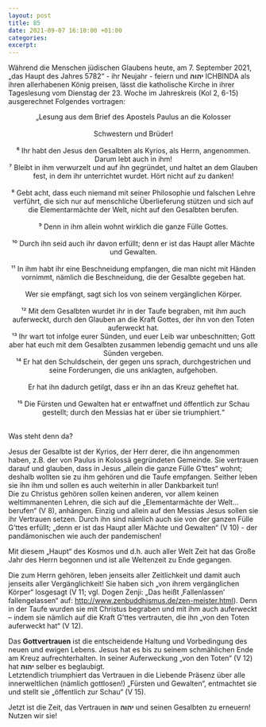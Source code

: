 ```yaml
---
layout: post
title: 85
date: 2021-09-07 16:10:00 +01:00
categories: 
excerpt: 
---
```


Während die Menschen jüdischen Glaubens heute, am 7. September 2021, „das Haupt des Jahres 5782“ - ihr Neujahr - feiern und **יהוה** ICHBINDA als ihren allerhabenen König preisen, lässt die katholische Kirche in ihrer Tageslesung vom Dienstag der 23. Woche im Jahreskreis (Kol 2, 6-15) ausgerechnet Folgendes vortragen:

<p align="center">„Lesung aus dem Brief des Apostels Paulus an die Kolosser<br/>
<br/>
Schwestern und Brüder!<br/>
<br/>
⁶ Ihr habt den Jesus den Gesalbten als Kyrios, als Herrn, angenommen. Darum lebt auch in ihm!<br/>
⁷ Bleibt in ihm verwurzelt und auf ihn gegründet, und haltet an dem Glauben fest, in dem ihr unterrichtet wurdet. Hört nicht auf zu danken!<br/>
<br/>
⁸ Gebt acht, dass euch niemand mit seiner Philosophie und falschen Lehre verführt, die sich nur auf menschliche Überlieferung stützen und sich auf die Elementarmächte der Welt, nicht auf den Gesalbten berufen.<br/>
<br/>
⁹ Denn in ihm allein wohnt wirklich die ganze Fülle Gottes.<br/>
<br/>
¹⁰ Durch ihn seid auch ihr davon erfüllt; denn er ist das Haupt aller Mächte und Gewalten.<br/>
<br/>
¹¹ In ihm habt ihr eine Beschneidung empfangen, die man nicht mit Händen vornimmt, nämlich die Beschneidung, die der Gesalbte gegeben hat.<br/>
<br/>
Wer sie empfängt, sagt sich los von seinem vergänglichen Körper.<br/>
<br/>
¹² Mit dem Gesalbten wurdet ihr in der Taufe begraben, mit ihm auch auferweckt, durch den Glauben an die Kraft Gottes, der ihn von den Toten auferweckt hat.<br/>
¹³ Ihr wart tot infolge eurer Sünden, und euer Leib war unbeschnitten; Gott aber hat euch mit dem Gesalbten zusammen lebendig gemacht und uns alle Sünden vergeben.<br/>
¹⁴ Er hat den Schuldschein, der gegen uns sprach, durchgestrichen und seine Forderungen, die uns anklagten, aufgehoben.<br/>
<br/>
Er hat ihn dadurch getilgt, dass er ihn an das Kreuz geheftet hat.<br/>
<br/>
¹⁵ Die Fürsten und Gewalten hat er entwaffnet und öffentlich zur Schau gestellt; durch den Messias hat er über sie triumphiert.“<br/><br/></p>

Was steht denn da?

Jesus der Gesalbte ist der Kyrios, der Herr derer, die ihn angenommen haben, z.B. der von Paulus in Kolossä gegründeten Gemeinde. Sie vertrauen darauf und glauben, dass in Jesus „allein die ganze Fülle G‘ttes“ wohnt; deshalb wollten sie zu ihm gehören und die Taufe empfangen. Seither leben sie ihn ihm und sollen es auch weiterhin in aller Dankbarkeit tun!\
Die zu Christus gehören sollen keinen anderen, vor allem keinen weltimmanenten Lehren, die sich auf die „Elementarmächte der Welt…berufen“ (V 8), anhängen. Einzig und allein auf den Messias Jesus sollen sie ihr Vertrauen setzen. Durch ihn sind nämlich auch sie von der ganzen Fülle G’ttes erfüllt; „denn er ist das Haupt aller Mächte und Gewalten“ (V 10) - der pandämonischen wie auch der pandemischen!

Mit diesem „Haupt“ des Kosmos und d.h. auch aller Welt Zeit hat das Große Jahr des Herrn begonnen und ist alle Weltenzeit zu Ende gegangen.

Die zum Herrn gehören, leben jenseits aller Zeitlichkeit und damit auch jenseits aller Vergänglichkeit! Sie haben sich „von ihrem vergänglichen Körper“ losgesagt (V 11; vgl. Dogen Zenji: „Das heißt ‚Fallenlassen‘ fallengelassen“ auf: http://www.zenbuddhismus.de/zen-meister.html). Denn in der Taufe wurden sie mit Christus begraben und mit ihm auch auferweckt – indem sie nämlich auf die Kraft G’ttes vertrauten, die ihn „von den Toten auferweckt hat“ (V 12).

Das **Gottvertrauen** ist die entscheidende Haltung und Vorbedingung des neuen und ewigen Lebens. Jesus hat es bis zu seinem schmählichen Ende am Kreuz aufrechterhalten. In seiner Auferweckung „von den Toten“ (V 12) hat **יהוה** selber es beglaubigt.\
Letztendlich triumphiert das Vertrauen in die Liebende Präsenz über alle innerweltlichen (nämlich gottlosen!) „Fürsten und Gewalten“, entmachtet sie und stellt sie „öffentlich zur Schau“ (V 15).

Jetzt ist die Zeit, das Vertrauen in **יהוה** und seinen Gesalbten zu erneuern! Nutzen wir sie!
